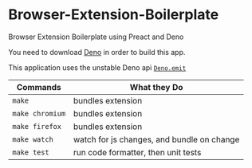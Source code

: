 # Browser-Extension-Boilerplate

Browser Extension Boilerplate using Preact and Deno

You need to download [Deno](https://deno.land/) in order to build this app.

This application uses the unstable Deno api
[`Deno.emit`](https://doc.deno.land/deno/unstable@v1.17.1/~/Deno.emit)

| Commands        | What they Do                               |
| --------------- | ------------------------------------------ |
| `make`          | bundles extension                          |
| `make chromium` | bundles extension                          |
| `make firefox`  | bundles extension                          |
| `make watch`    | watch for js changes, and bundle on change |
| `make test`     | run code formatter, then unit tests        |
